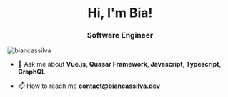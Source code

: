 <h1 align="center">Hi, I'm Bia!</h1>
<h3 align="center">Software Engineer</h3>
<p align="left"> 
  <img src="https://komarev.com/ghpvc/?username=biancassilva" alt="biancassilva" /> 
</p>

- 💬  Ask me about **Vue.js, Quasar Framework, Javascript, Typescript, GraphQL**

- 📫  How to reach me **contact@biancassilva.dev**


